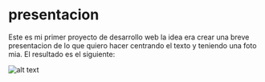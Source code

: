 # presentacion

Este es mi primer proyecto de desarrollo web la idea era crear una breve presentacion de lo que quiero hacer centrando el texto y teniendo una foto mia. El resultado es el siguiente:

![alt text](image.png)
